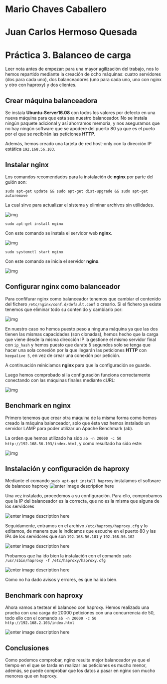 
# Mario Chaves Caballero
# Juan Carlos Hermoso Quesada
# Práctica 3. Balanceo de carga
Leer nota antes de empezar: para una mayor agilización del trabajo, nos lo hemos repartido mediante la creación de ocho máquinas: cuatro servidores (dos para cada uno), dos balanceadores (uno para cada uno, uno con nginx y otro con haproxy) y dos clientes.

## Crear máquina balanceadora

Se instala **Ubuntu-Server16.08** con todos los valores por defecto en una nueva máquina para que esta sea nuestro balanceador. No se instala ningún paquete adicional y así ahorramos memoria, y nos aseguramos que no hay ningún software que se apodere del puerto 80 ya que es el pueto por el que se recibirán las peticiones **HTTP**.

Además, hemos creado una tarjeta de red host-only con la dirección IP estática `192.168.56.103`.

## Instalar nginx

Los comandos recomendados para la instalación de **nginx** por parte del guión son:

`sudo apt-get update && sudo apt-get dist-upgrade && sudo apt-get autoremove`
    
La cual sirve para actualizar el sistema y eliminar archivos sin utilidades.

![img](https://github.com/Mchc97/SAWP2018/blob/master/P3/Limpieza.png)

`sudo apt-get install nginx`

Con este comando se instala el servidor web **nginx**.

![img](https://github.com/Mchc97/SAWP2018/blob/master/P3/Instalacion.png)

`sudo systemctl start nginx`

Con este comando se inicia el servidor **nginx**.

![img](https://github.com/Mchc97/SAWP2018/blob/master/P3/Iniciar.png)


## Configurar nginx como balanceador

Para confifurar nginx como balanceador tenemos que cambiar el contenido del fichero `/etc/nginx/conf.d/default.conf` o crearlo. Si el fichero ya existe tenemos que eliminar todo su contenido y cambiarlo por:


![img](https://github.com/Mchc97/SAWP2018/blob/master/P3/Confnginx.png)

En nuestro caso no hemos puesto peso a ninguna máquina ya que las dos tienen las mismas capacidades (son clonadas), hemos hecho que la carga que viene desde la misma dirección IP la gestione el mismo servidor final con `ip_hash` y hemos puesto que durate 5 segundos solo se tenga que hacer una sola conexión por la que llegarán las peticiones **HTTP** con `keepalive 5`, en vez de crear una conexión por petición.

A continuación reiniciamos **nginx** para que la configuración se guarde.

Luego hemos comprobado si la configuración funciona correctamente conectando con las máquinas finales mediante cURL:

![img](https://github.com/Mchc97/SAWP2018/blob/master/P3/Comprobacionesnginx.png)



## Benchmark en nginx

Primero tenemos que crear otra máquina de la misma forma como hemos creado la máquina balanceador, solo que ésta vez hemos instalado un servidor LAMP para poder utilizar un Apache Benchmark (ab).

La orden que hemos utilizado ha sido `ab -n 20000 -c 50 http://192.168.56.103/index.html`, y como resultado ha sido este:

![img](https://github.com/Mchc97/SAWP2018/blob/master/P3/Benchmark.png)


## Instalación y configuración de haproxy

Mediante el comando `sudo apt-get install haproxy` instalamos el software de balanceo haproxy
 ![enter image description here](https://raw.githubusercontent.com/jchermoso/swap_jchermoso/master/practica3/Captura%20de%20pantalla%20de%202018-04-19%2012-24-54.png)

Una vez instalado, procedemos a su configuración. Para ello, comprobamos que la IP del balanceador es la correcta, que no es la misma que alguna de los servidores

![enter image description here](https://raw.githubusercontent.com/jchermoso/swap_jchermoso/master/practica3/Captura%20de%20pantalla%20de%202018-04-19%2013-03-30.png)

Seguidamente, entramos en el archivo `/etc/haproxy/haproxy.cfg` y lo editamos, de manera que le indicamos que escuche en el puerto 80 y las IPs de los servidores que son `192.168.56.101` y `192.168.56.102`

![enter image description here](https://raw.githubusercontent.com/jchermoso/swap_jchermoso/master/practica3/Captura%20de%20pantalla%20de%202018-04-19%2013-23-54.png)

Probamos que ha ido bien la instalación con el comando `sudo /usr/sbin/haproxy -f /etc/haproxy/haproxy.cfg`

![enter image description here](https://raw.githubusercontent.com/jchermoso/swap_jchermoso/master/practica3/Captura%20de%20pantalla%20de%202018-04-19%2013-16-47.png)

Como no ha dado avisos y errores, es que ha ido bien.

## Benchmark con haproxy

Ahora vamos a testear el balanceo con haproxy. Hemos realizado una prueba con una carga de 20000 peticiones con una concurrencia de 50, todo ello con el comando `ab -n 20000 -c 50 http://192.168.2.103/index.html` 

![enter image description here](https://raw.githubusercontent.com/jchermoso/swap_jchermoso/master/practica3/Captura%20de%20pantalla%20de%202018-04-21%2019-23-23.png)


## Conclusiones

Como podemos comprobar, nginx resulta mejor balanceador ya que el tiempo en el que se tarda en realizar las peticiones es mucho menor, además, se puede comprobar que los datos a pasar en nginx son mucho menores que en haproxy.